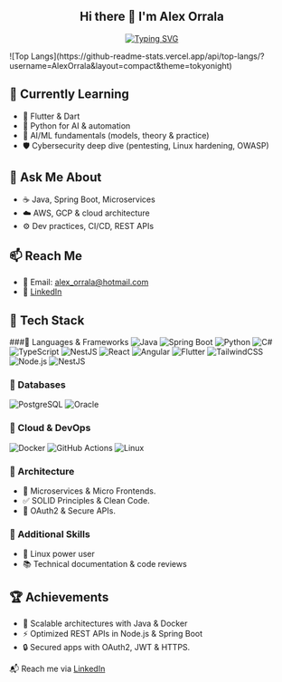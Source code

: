 <div align="center">

## Hi there 👋 I'm Alex Orrala

[![Typing SVG](https://readme-typing-svg.demolab.com?font=Fira+Code&pause=1000&color=B13DF7&vCenter=true&multiline=true&width=750&height=150&lines=Cybersecurity+%26+Linux+Enthusiast+%F0%9F%9B%A1%EF%B8%8F%F0%9F%90%A7;Passionate+Full+Stack+Developer+%F0%9F%92%BB;Java%2C+Spring+Boot+%26+Microservices+%E2%98%95%F0%9F%9A%80;C%23%2C+React%2C+TypeScript+%26+NestJS+%F0%9F%92%A1;Always+Learning+%26+Building!+%F0%9F%93%9A%F0%9F%94%A7)](https://git.io/typing-svg)

</div>
![Top Langs](https://github-readme-stats.vercel.app/api/top-langs/?username=AlexOrrala&layout=compact&theme=tokyonight)

## 🌱 Currently Learning
- 📘 Flutter & Dart
- 🐍 Python for AI & automation
- 🧠 AI/ML fundamentals (models, theory & practice)
- 🛡️ Cybersecurity deep dive (pentesting, Linux hardening, OWASP)

## 💬 Ask Me About
- ☕ Java, Spring Boot, Microservices
- ☁️ AWS, GCP & cloud architecture
- ⚙️ Dev practices, CI/CD, REST APIs

## 📫 Reach Me
- 📧 Email: alex_orrala@hotmail.com 
- 💼 [LinkedIn](https://www.linkedin.com/in/alex-javier-orrala-onofre-95b172255/)

## 🚀 Tech Stack

###🔹 Languages & Frameworks
![Java](https://img.shields.io/badge/-Java-007396?style=flat&logo=java)
![Spring Boot](https://img.shields.io/badge/-Spring%20Boot-6DB33F?style=flat&logo=spring-boot)
![Python](https://img.shields.io/badge/-Python-3776AB?style=flat&logo=python)
![C#](https://img.shields.io/badge/-C%23-239120?style=flat&logo=c-sharp)
![TypeScript](https://img.shields.io/badge/-TypeScript-3178C6?style=flat&logo=typescript)
![NestJS](https://img.shields.io/badge/-NestJS-E0234E?style=flat&logo=nestjs)
![React](https://img.shields.io/badge/-React-61DAFB?style=flat&logo=react&logoColor=white)
![Angular](https://img.shields.io/badge/-Angular-DD0031?style=flat&logo=angular)
![Flutter](https://img.shields.io/badge/-Flutter-02569B?style=flat&logo=flutter)
![TailwindCSS](https://img.shields.io/badge/-Tailwind-38B2AC?style=flat&logo=tailwind-css)
![Node.js](https://img.shields.io/badge/-Node.js-339933?style=flat&logo=node.js)
![NestJS](https://img.shields.io/badge/-NestJS-E0234E?style=flat&logo=nestjs)

### 🔹 Databases
![PostgreSQL](https://img.shields.io/badge/-PostgreSQL-336791?style=flat&logo=postgresql)
![Oracle](https://img.shields.io/badge/-Oracle-F80000?style=flat&logo=oracle)

### 🔹 Cloud & DevOps
![Docker](https://img.shields.io/badge/-Docker-2496ED?style=flat&logo=docker)
![GitHub Actions](https://img.shields.io/badge/-GitHub%20Actions-2088FF?style=flat&logo=github-actions)
![Linux](https://img.shields.io/badge/-Linux-FCC624?style=flat&logo=linux)

### 🔹 Architecture
- 🧱 Microservices & Micro Frontends.
- ✅ SOLID Principles & Clean Code.
- 🔐 OAuth2 & Secure APIs.

### 🔹 Additional Skills
- 🐧 Linux power user
- 📚 Technical documentation & code reviews

## 🏆 Achievements
- 🚢 Scalable architectures with Java & Docker
- ⚡ Optimized REST APIs in Node.js & Spring Boot
- 🔒 Secured apps with OAuth2, JWT & HTTPS.


📬 Reach me via [LinkedIn](https://www.linkedin.com/in/alex-javier-orrala-onofre-95b172255/)



<!--
**AlexOrrala/AlexOrrala** is a ✨ _special_ ✨ repository because its `README.md` (this file) appears on your GitHub profile.

Here are some ideas to get you started:

- 🔭 I’m currently working on ...
- 🌱 I’m currently learning ...
- 👯 I’m looking to collaborate on ...
- 🤔 I’m looking for help with ...
- 💬 Ask me about ...
- 📫 How to reach me: ...
- 😄 Pronouns: ...
- ⚡ Fun fact: ...
-->

